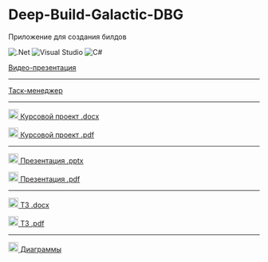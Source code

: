 # Deep-Build-Galactic-DBG

<p>Приложение для создания билдов</p>

![.Net](https://img.shields.io/badge/.NET-5C2D91?style=for-the-badge&logo=.net&logoColor=white)
![Visual Studio](https://img.shields.io/badge/Visual%20Studio-5C2D91.svg?style=for-the-badge&logo=visual-studio&logoColor=white)
![C#](https://img.shields.io/badge/c%23-%23239120.svg?style=for-the-badge&logo=c-sharp&logoColor=white)

<p>
  <a href="https://youtu.be/TEy17AAuC7Q">
  Видео-презентация
</p>

---

<p>
  <a href="https://github.com/users/Zeltix/projects/1/views/1">
  Таск-менеджер
</p>

---

<p>
  <a href="https://github.com/Zeltix/Deep-Build-Galactic-DBG/blob/docs/%D0%9A%D1%83%D1%80%D1%81%D0%BE%D0%B2%D0%BE%D0%B9%20%D0%BF%D1%80%D0%BE%D0%B5%D0%BA%D1%82.docx">
  <img src="https://cdn-icons-png.flaticon.com/512/281/281760.png" alt="Doc" width="20" height="20"/>
  Курсовой проект .docx
</p>
 
<p>
  <a href="https://github.com/Zeltix/Deep-Build-Galactic-DBG/blob/docs/%D0%9A%D1%83%D1%80%D1%81%D0%BE%D0%B2%D0%BE%D0%B9%20%D0%BF%D1%80%D0%BE%D0%B5%D0%BA%D1%82.pdf">
  <img src="https://cdn-icons-png.flaticon.com/512/337/337946.png" alt="Doc" width="20" height="20"/>
  Курсовой проект .pdf
</p>

---

<p>
  <a href="https://github.com/Zeltix/Deep-Build-Galactic-DBG/blob/docs/Deep%20Build%20Galactic.pptx">
  <img src="https://cdn-icons-png.flaticon.com/512/281/281760.png" alt="Doc" width="20" height="20"/>
  Презентация .pptx
</p>
 
<p>
  <a href="https://github.com/Zeltix/Deep-Build-Galactic-DBG/blob/docs/Deep%20Build%20Galactic.pdf">
  <img src="https://cdn-icons-png.flaticon.com/512/337/337946.png" alt="Doc" width="20" height="20"/>
  Презентация .pdf
</p>

---

<p>
  <a href="https://github.com/Zeltix/Deep-Build-Galactic-DBG/blob/docs/%D0%A2%D0%97.docx">
  <img src="https://cdn-icons-png.flaticon.com/512/281/281760.png" alt="Doc" width="20" height="20"/>
  ТЗ .docx
</p>
  
<p>
  <a href="https://github.com/Zeltix/Deep-Build-Galactic-DBG/blob/docs/%D0%A2%D0%97.pdf">
  <img src="https://cdn-icons-png.flaticon.com/512/337/337946.png" alt="Doc" width="20" height="20"/>
  ТЗ .pdf
</p>

---

<p>
  <a href="https://github.com/Zeltix/Deep-Build-Galactic-DBG/tree/docs">
  <img src="https://cdn-icons-png.flaticon.com/512/7170/7170247.png" alt="Doc" width="20" height="20"/>
  Диаграммы
</p>
